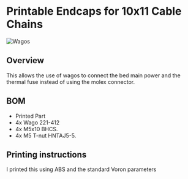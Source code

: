 # Printable Endcaps for 10x11 Cable Chains
![Wagos](Images/bed_wagos.jpg)

## Overview
This allows the use of wagos to connect the bed main power and the thermal fuse instead of using the molex connector. 

## BOM
* Printed Part
* 4x Wago 221-412
* 4x M5x10 BHCS.
* 4x M5 T-nut HNTAJ5-5.

## Printing instructions
I printed this using ABS and the standard Voron parameters